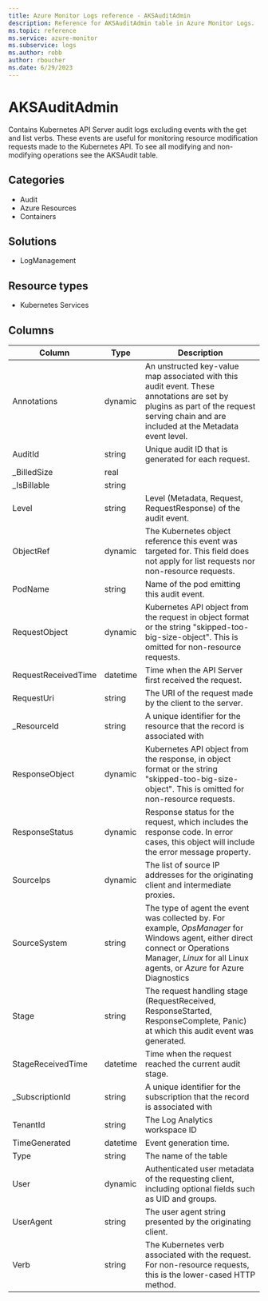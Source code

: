 ```yaml
---
title: Azure Monitor Logs reference - AKSAuditAdmin
description: Reference for AKSAuditAdmin table in Azure Monitor Logs.
ms.topic: reference
ms.service: azure-monitor
ms.subservice: logs
ms.author: robb
author: rboucher
ms.date: 6/29/2023
---
```


# AKSAuditAdmin

 Contains Kubernetes API Server audit logs excluding events with the get and list verbs. These events are useful for monitoring resource modification requests made to the Kubernetes API. To see all modifying and non-modifying operations see the AKSAudit table.

## Categories

- Audit
- Azure Resources
- Containers
## Solutions

- LogManagement
## Resource types

- Kubernetes Services




## Columns

| Column | Type | Description |
| --- | --- | --- |
| Annotations | dynamic | An unstructed key-value map associated with this audit event. These annotations are set by plugins as part of the request serving chain and are included at the Metadata event level. |
| AuditId | string | Unique audit ID that is generated for each request. |
| _BilledSize | real |  |
| _IsBillable | string |  |
| Level | string | Level (Metadata, Request, RequestResponse) of the audit event. |
| ObjectRef | dynamic | The Kubernetes object reference this event was targeted for. This field does not apply for list requests nor non-resource requests. |
| PodName | string | Name of the pod emitting this audit event. |
| RequestObject | dynamic | Kubernetes API object from the request in object format or the string "skipped-too-big-size-object". This is omitted for non-resource requests. |
| RequestReceivedTime | datetime | Time when the API Server first received the request. |
| RequestUri | string | The URI of the request made by the client to the server. |
| _ResourceId | string | A unique identifier for the resource that the record is associated with |
| ResponseObject | dynamic | Kubernetes API object from the response, in object format or the string "skipped-too-big-size-object". This is omitted for non-resource requests. |
| ResponseStatus | dynamic | Response status for the request, which includes the response code. In error cases, this object will include the error message property. |
| SourceIps | dynamic | The list of source IP addresses for the originating client and intermediate proxies. |
| SourceSystem | string | The type of agent the event was collected by. For example, *OpsManager* for Windows agent, either direct connect or Operations Manager, *Linux* for all Linux agents, or *Azure* for Azure Diagnostics |
| Stage | string | The request handling stage (RequestReceived, ResponseStarted, ResponseComplete, Panic) at which this audit event was generated. |
| StageReceivedTime | datetime | Time when the request reached the current audit stage. |
| _SubscriptionId | string | A unique identifier for the subscription that the record is associated with |
| TenantId | string | The Log Analytics workspace ID |
| TimeGenerated | datetime | Event generation time. |
| Type | string | The name of the table |
| User | dynamic | Authenticated user metadata of the requesting client, including optional fields such as UID and groups. |
| UserAgent | string | The user agent string presented by the originating client. |
| Verb | string | The Kubernetes verb associated with the request. For non-resource requests, this is the lower-cased HTTP method. |
